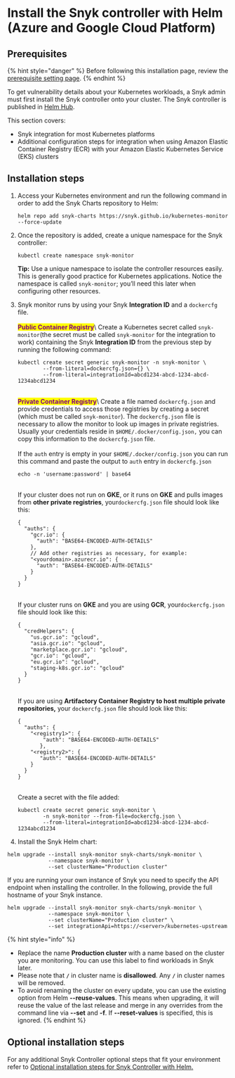# Install the Snyk controller with Helm (Azure and Google Cloud Platform)

## Prerequisites

{% hint style="danger" %}
Before following this installation page, review the [prerequisite setting page](prerequisite-setting.md).
{% endhint %}

To get vulnerability details about your Kubernetes workloads, a Snyk admin must first install the Snyk controller onto your cluster. The Snyk controller is published in [Helm Hub](https://hub.helm.sh/charts/snyk/snyk-monitor).

This section covers:

* Snyk integration for most Kubernetes platforms
* Additional configuration steps for integration when using Amazon Elastic Container Registry (ECR) with your Amazon Elastic Kubernetes Service (EKS) clusters

## Installation steps

1.  Access your Kubernetes environment and run the following command in order to add the Snyk Charts repository to Helm:

    ```
    helm repo add snyk-charts https://snyk.github.io/kubernetes-monitor --force-update
    ```
2.  Once the repository is added, create a unique namespace for the Snyk controller:

    ```
    kubectl create namespace snyk-monitor
    ```

    **Tip:** Use a unique namespace to isolate the controller resources easily. This is generally good practice for Kubernetes applications. Notice the namespace is called `snyk-monitor`; you’ll need this later when configuring other resources.
3.  Snyk monitor runs by using your Snyk **Integration ID** and a `dockercfg` file. \
    \
    <mark style="color:purple;">**Public Container Registry**</mark>\ <mark style="color:purple;"></mark>Create a Kubernetes secret called `snyk-monitor`(the secret must be called `snyk-monitor` for the integration to work) containing the Snyk **Integration ID** from the previous step by running the following command:

    ```
    kubectl create secret generic snyk-monitor -n snyk-monitor \
            --from-literal=dockercfg.json={} \
            --from-literal=integrationId=abcd1234-abcd-1234-abcd-1234abcd1234
    ```

    \
    <mark style="color:purple;">**Private Container Registry**</mark>\ <mark style="color:purple;"></mark>Create a file named `dockercfg.json` and provide credentials to access those registries by creating a secret (which must be called `snyk-monitor`). The `dockercfg.json` file is necessary to allow the monitor to look up images in private registries. Usually your credentials reside in `$HOME/.docker/config.json,` you can copy this information to the `dockercfg.json` file.\
    \
    If the `auth` entry is empty in your `$HOME/.docker/config.json` you can run this command and paste the output to `auth` entry in `dockercfg.json`

    ```
    echo -n 'username:password' | base64
    ```

    \
    If your cluster does not run on **GKE**, or it runs on **GKE** and pulls images from **other private registries**, your`dockercfg.json` file should look like this:

    ```
    {  
      "auths": {
        "gcr.io": {
          "auth": "BASE64-ENCODED-AUTH-DETAILS"
        },
        // Add other registries as necessary, for example:
        "<yourdomain>.azurecr.io": {
          "auth": "BASE64-ENCODED-AUTH-DETAILS"
        }
      }
    }
    ```

    \
    If your cluster runs on **GKE** and you are using **GCR**, your`dockercfg.json` file should look like this:&#x20;

    ```
    {
      "credHelpers": {
        "us.gcr.io": "gcloud",
        "asia.gcr.io": "gcloud",
        "marketplace.gcr.io": "gcloud",
        "gcr.io": "gcloud",
        "eu.gcr.io": "gcloud",
        "staging-k8s.gcr.io": "gcloud"
      }
    }
    ```

    \
    If you are using **Artifactory Container Registry to host multiple private repositories,** your `dockercfg.json` file should look like this:&#x20;

    ```
    {
      "auths": {
        "<registry1>": {
            "auth": "BASE64-ENCODED-AUTH-DETAILS"
           },
        "<registry2>": {
           "auth": "BASE64-ENCODED-AUTH-DETAILS"
        }
      }
    }
    ```

    \
    Create a secret with the file added:&#x20;

    ```
    kubectl create secret generic snyk-monitor \        
            -n snyk-monitor --from-file=dockercfg.json \
            --from-literal=integrationId=abcd1234-abcd-1234-abcd-1234abcd1234
    ```


4. Install the Snyk Helm chart:

```
helm upgrade --install snyk-monitor snyk-charts/snyk-monitor \
             --namespace snyk-monitor \
             --set clusterName="Production cluster"
```

If you are running your own instance of Snyk you need to specify the API endpoint when installing the controller. In the following, provide the full hostname of your Snyk instance.

```
helm upgrade --install snyk-monitor snyk-charts/snyk-monitor \
             --namespace snyk-monitor \
             --set clusterName="Production cluster" \
             --set integrationApi=https://<server>/kubernetes-upstream
```

{% hint style="info" %}
* Replace the name **Production cluster** with a name based on the cluster you are monitoring. You can use this label to find workloads in Snyk later.
* Please note that **`/`** in cluster name is **disallowed**. Any **`/`** in cluster names will be removed.
* To avoid renaming the cluster on every update, you can use the existing option from Helm **--reuse-values**. This means when upgrading, it will reuse the value of the last release and merge in any overrides from the command line via **--set** and **-f**. If **--reset-values** is specified, this is ignored.
{% endhint %}

## Optional installation steps

For any additional Snyk Controller optional steps that fit your environment refer to [Optional installation steps for Snyk Controller with Helm](optional-installation-steps-for-snyk-controller-with-helm.md)[.](optional-installation-steps-for-snyk-controller-with-helm.md)
